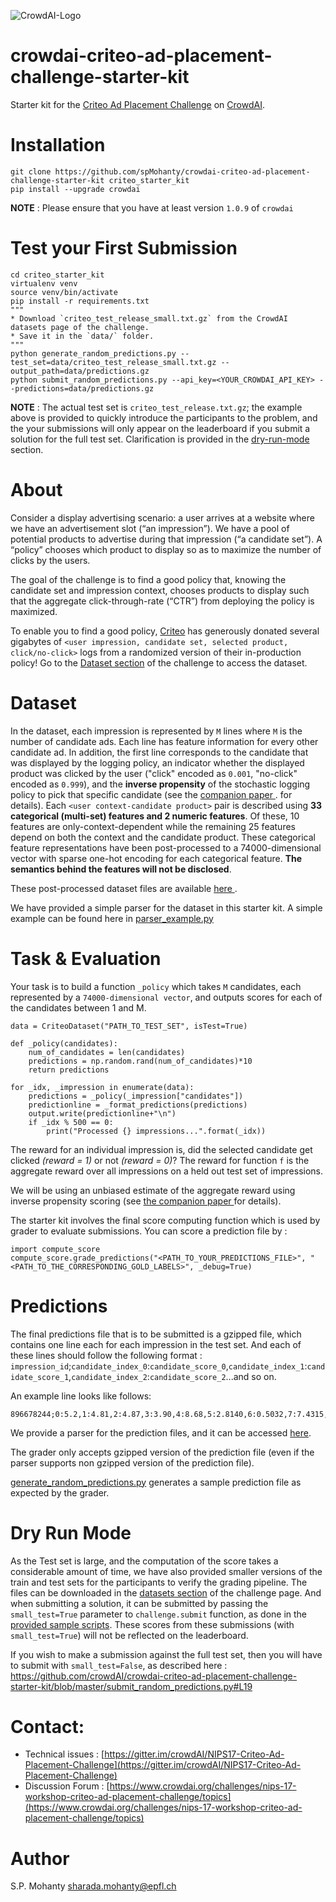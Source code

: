 ![CrowdAI-Logo](https://github.com/crowdAI/crowdai/raw/master/app/assets/images/misc/crowdai-logo-smile.svg?sanitize=true)
# crowdai-criteo-ad-placement-challenge-starter-kit

Starter kit for the [Criteo Ad Placement Challenge](https://www.crowdai.org/challenges/nips-17-workshop-criteo-ad-placement-challenge) on [CrowdAI](https://www.crowdai.org/).

# Installation

```
git clone https://github.com/spMohanty/crowdai-criteo-ad-placement-challenge-starter-kit criteo_starter_kit
pip install --upgrade crowdai
```
**NOTE** : Please ensure that you have at least version `1.0.9` of `crowdai`

# Test your First Submission
```
cd criteo_starter_kit
virtualenv venv
source venv/bin/activate
pip install -r requirements.txt
"""
* Download `criteo_test_release_small.txt.gz` from the CrowdAI datasets page of the challenge.
* Save it in the `data/` folder.
"""
python generate_random_predictions.py --test_set=data/criteo_test_release_small.txt.gz --output_path=data/predictions.gz
python submit_random_predictions.py --api_key=<YOUR_CROWDAI_API_KEY> --predictions=data/predictions.gz
```

**NOTE** : The actual test set is `criteo_test_release.txt.gz`; the example above is provided to quickly introduce the participants to the problem, and the your submissions will only appear on the leaderboard if you submit a solution for the full test set. Clarification is provided in the [dry-run-mode](#dry-run-mode) section.

# About
Consider a display advertising scenario: a user arrives at a website where we have an advertisement slot (“an impression”). We have a pool of potential products to advertise during that impression (“a candidate set”). A “policy” chooses which product to display so as to maximize the number of clicks by the users.

The goal of the challenge is to find a good policy that, knowing the candidate set and impression context, chooses products to display such that the aggregate click-through-rate (“CTR”) from deploying the policy is maximized.

To enable you to find a good policy, [Criteo](https://www.criteo.com/) has generously donated several gigabytes of `<user impression, candidate set, selected product, click/no-click>` logs from a randomized version of their in-production policy! Go to the [Dataset section](https://www.crowdai.org/challenges/nips-17-workshop-criteo-ad-placement-challenge/dataset_files) of the challenge to access the dataset.

# Dataset

In the dataset, each impression is represented by `M` lines where `M` is the number of candidate ads. Each line has feature information for every other candidate ad.
In addition, the first line corresponds to the candidate that was displayed by the logging policy, an indicator whether the displayed product was clicked by the user ("click" encoded as `0.001`, "no-click" encoded as `0.999`), and the **inverse propensity** of the stochastic logging policy to pick that specific candidate (see the  [ companion paper ](http://www.cs.cornell.edu/~adith/Criteo/). for details).
Each `<user context-candidate product>` pair is described using **33 categorical (multi-set) features and 2 numeric features**. Of these, 10 features are only-context-dependent while the remaining 25 features depend on both the context and the candidate product. These categorical feature representations have been post-processed to a 74000-dimensional vector with sparse one-hot encoding for each categorical feature. **The semantics behind the features will not be disclosed**.

These post-processed dataset files are available [ here ](https://www.crowdai.org/challenges/nips-17-workshop-criteo-ad-placement-challenge/dataset_files
).

We have provided a simple parser for the dataset in this starter kit. A simple example can be found here in [parser_example.py](parser_example.py)


# Task & Evaluation

Your task is to build a function `_policy` which takes `M` candidates, each represented by a `74000-dimensional vector`, and outputs scores for each of the candidates between 1 and M.

```
data = CriteoDataset("PATH_TO_TEST_SET", isTest=True)

def _policy(candidates):
    num_of_candidates = len(candidates)
    predictions = np.random.rand(num_of_candidates)*10
    return predictions

for _idx, _impression in enumerate(data):
    predictions = _policy(_impression["candidates"])
    predictionline = _format_predictions(predictions)
    output.write(predictionline+"\n")
    if _idx % 500 == 0:
        print("Processed {} impressions...".format(_idx))

```

The reward for an individual impression is, did the selected candidate get clicked _(reward = 1)_ or not _(reward = 0)_? The reward for function `f` is the aggregate reward over all impressions on a held out test set of impressions.

We will be using an unbiased estimate of the aggregate reward using inverse propensity scoring (see [ the companion paper ](http://www.cs.cornell.edu/~adith/Criteo/NIPS16_Benchmark.pdf) for details).

The starter kit involves the final score computing function which is used by grader to evaluate submissions. You can score a prediction file by :
```
import compute_score
compute_score.grade_predictions("<PATH_TO_YOUR_PREDICTIONS_FILE>", "<PATH_TO_THE_CORRESPONDING_GOLD_LABELS>", _debug=True)
```

# Predictions

The final predictions file that is to be submitted is a gzipped file, which contains one line each for each impression in the test set.
And each of these lines should follow the following format :
`impression_id`;`candidate_index_0`:`candidate_score_0`,`candidate_index_1`:`candidate_score_1`,`candidate_index_2`:`candidate_score_2`...and so on.

An example line looks like follows:
```
896678244;0:5.2,1:4.81,2:4.87,3:3.90,4:8.68,5:2.8140,6:0.5032,7:7.4315,8:0.663,9:7.78398,10:1.4687811
```
We provide a parser for the prediction files, and it can be accessed [here](criteo_prediction.py).

The grader only accepts gzipped version of the prediction file (even if the parser supports non gzipped version of the prediction file).

[generate_random_predictions.py](generate_random_predictions.py) generates a sample prediction file as expected by the grader.

# Dry Run Mode

As the Test set is large, and the computation of the score takes a considerable amount of time, we have also provided smaller versions of the train and test sets for the participants to verify the grading pipeline.
The files can be downloaded in the [datasets section](https://www.crowdai.org/challenges/nips-17-workshop-criteo-ad-placement-challenge/dataset_files) of the challenge page. And when submitting a solution, it can be submitted by passing the `small_test=True` parameter to `challenge.submit` function, as done in the [provided sample scripts](submit_random_predictions.py).
These scores from these submissions (with `small_test=True`) will not be reflected on the leaderboard.

If you wish to make a submission against the full test set, then you will have to submit with `small_test=False`, as described here : https://github.com/crowdAI/crowdai-criteo-ad-placement-challenge-starter-kit/blob/master/submit_random_predictions.py#L19

# Contact:
* Technical issues : [https://gitter.im/crowdAI/NIPS17-Criteo-Ad-Placement-Challenge](https://gitter.im/crowdAI/NIPS17-Criteo-Ad-Placement-Challenge)
* Discussion Forum : [https://www.crowdai.org/challenges/nips-17-workshop-criteo-ad-placement-challenge/topics](https://www.crowdai.org/challenges/nips-17-workshop-criteo-ad-placement-challenge/topics)

#  Author
S.P. Mohanty <sharada.mohanty@epfl.ch>
